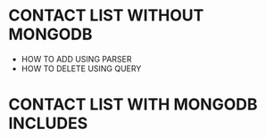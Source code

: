 # CONTACT LIST WITHOUT MONGODB 


* HOW TO ADD USING PARSER
* HOW TO DELETE USING QUERY


# CONTACT LIST WITH MONGODB INCLUDES


